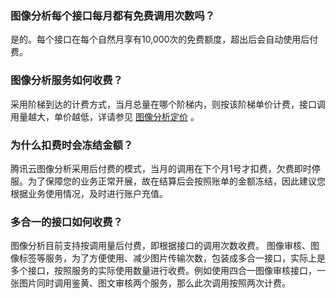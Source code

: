 ﻿### 图像分析每个接口每月都有免费调用次数吗？
是的。每个接口在每个自然月享有10,000次的免费额度，超出后会自动使用后付费。

### 图像分析服务如何收费？
采用阶梯到达的计费方式，当月总量在哪个阶梯内，则按该阶梯单价计费，接口调用量越大，单价越低，详请参见 [图像分析定价](https://cloud.tencent.com/product/tiia/pricing) 。

### 为什么扣费时会冻结金额？
腾讯云图像分析采用后付费的模式，当月的调用在下个月1号才扣费，欠费即时停服。为了保障您的业务正常开展，故在结算后会按照账单的金额冻结，因此建议您根据业务使用情况，及时进行账户充值。

### 多合一的接口如何收费？
图像分析目前支持按调用量后付费，即根据接口的调用次数收费。
图像审核、图像标签等服务，为了方便使用、减少图片传输次数，包装成多合一接口，实际上是多个接口，按照服务的实际使用数量进行收费。例如使用四合一图像审核接口，一张图片同时调用鉴黄、图文审核两个服务，那么此次调用按照两次计费。


